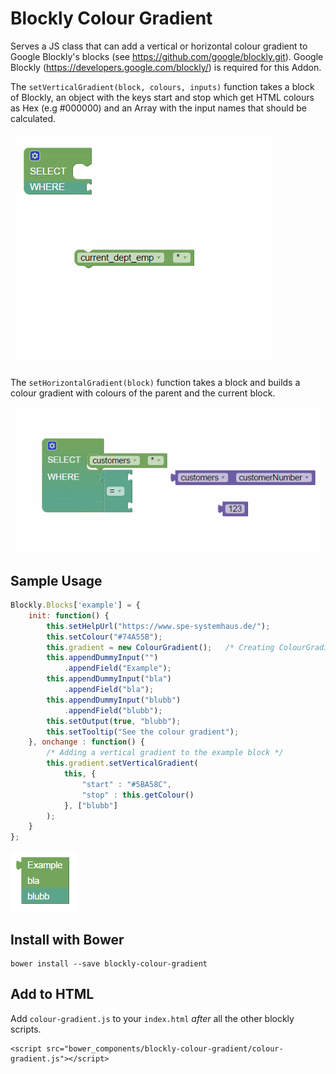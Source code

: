 # Blockly Colour Gradient

Serves a JS class that can add a vertical or horizontal colour gradient to Google Blockly's blocks (see https://github.com/google/blockly.git). Google Blockly (https://developers.google.com/blockly/) is required for this Addon.

The `setVerticalGradient(block, colours, inputs)` function takes a block of Blockly, an object with the keys start and stop which get HTML colours as Hex (e.g #000000) and an Array with the input names that should be calculated.

![Vertical Gradient Example](https://github.com/SPE-Systemhaus/blockly-colour-gradient/blob/master/img/example_gradient_vertical.gif)

The `setHorizontalGradient(block)` function takes a block and builds a colour gradient with colours of the parent and the current block.

![Horizontal Gradient Example](https://github.com/SPE-Systemhaus/blockly-colour-gradient/blob/master/img/example_gradient_horizontal.gif)

## Sample Usage
```javascript 
Blockly.Blocks['example'] = {
	init: function() {
		this.setHelpUrl("https://www.spe-systemhaus.de/");
		this.setColour("#74A55B");
		this.gradient = new ColourGradient();	/* Creating ColourGradient Object */
        this.appendDummyInput("")
            .appendField("Example");
        this.appendDummyInput("bla")
            .appendField("bla");
		this.appendDummyInput("blubb")
            .appendField("blubb");
		this.setOutput(true, "blubb");
		this.setTooltip("See the colour gradient");
	}, onchange : function() {
		/* Adding a vertical gradient to the example block */
        this.gradient.setVerticalGradient(
            this, { 
                "start" : "#5BA58C",
                "stop" : this.getColour() 
            }, ["blubb"]
        );
	}
};
```
![Gradient Example Block](https://github.com/SPE-Systemhaus/blockly-colour-gradient/blob/master/img/example_gradient_block.png)


## Install with Bower

```
bower install --save blockly-colour-gradient
```

## Add to HTML

Add `colour-gradient.js` to your `index.html` *after* all the other blockly scripts.

```
<script src="bower_components/blockly-colour-gradient/colour-gradient.js"></script>
```
